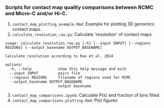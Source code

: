 ### Scripts for contact map quality comparisons between RCMC and Micro-C and/or Hi-C.

1. `contact_map_plotting_example.Rmd`: Example for plotting 3D genomics contact maps. 
2. `calculate_resolution_rao.py`: Calculate 'resolution' of contact maps

```
usage: calculate_resolution_rao.py [-h] [--input INPUT] [--regions REGIONS] [--output_basename OUTPUT_BASENAME]

Calculate resolution according to Rao et al. 2014

options:
  -h, --help            show this help message and exit
  --input INPUT         pairs file
  --regions REGIONS     filename of regions used for RCMC
  --output_basename OUTPUT_BASENAME
                        output basename
```

3. `contact_map_comparisons.ipynb`: Calculate P(s) and fraction of bins filled
4. `contact_map_comparisons_plotting.Rmd`: Plot figures
